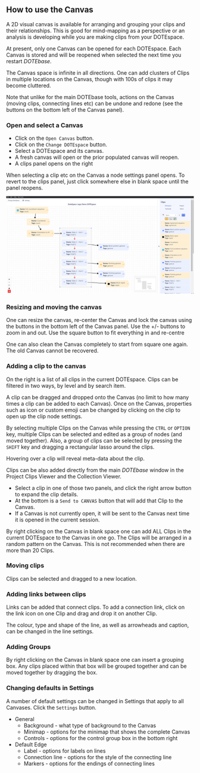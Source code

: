 ## How to use the Canvas

A 2D visual canvas is available for arranging and grouping your clips and their relationships.
This is good for mind-mapping as a perspective or an analysis is developing while you are making clips from your DOTEspace.

At present, only one Canvas can be opened for each DOTEspace.
Each Canvas is stored and will be reopened when selected the next time you restart _DOTEbase_.

The Canvas space is infinite in all directions.
One can add clusters of Clips in multiple locations on the Canvas, though with 100s of clips it may become cluttered.

Note that unlike for the main DOTEbase tools, actions on the Canvas (moving clips, connecting lines etc) can be undone and redone (see the buttons on the bottom left of the Canvas panel).

### Open and select a Canvas

- Click on the `Open Canvas` button.
- Click on the `Change DOTEspace` button.
- Select a DOTEspace and its canvas.
- A fresh canvas will open or the prior populated canvas will reopen.
- A clips panel opens on the right

When selecting a clip etc on the Canvas a node settings panel opens.
To revert to the clips panel, just click somewhere else in blank space until the panel reopens.

[![Canvas example](images/canvas/canvas-example.png)](images/canvas/canvas-example.png)

### Resizing and moving the canvas

One can resize the canvas, re-center the Canvas and lock the canvas using the buttons in the bottom left of the Canvas panel.
Use the +/- buttons to zoom in and out.
Use the square button to fit everything in and re-centre

One can also clean the Canvas completely to start from square one again.
The old Canvas cannot be recovered.

### Adding a clip to the canvas

On the right is a list of all clips in the current DOTEspace.
Clips can be filtered in two ways, by level and by search item.

A clip can be dragged and dropped onto the Canvas (no limit to how many times a clip can be added to each Canvas).
Once on the Canvas, properties such as icon or custom emoji can be changed by clicking on the clip to open up the clip node settings.

By selecting multiple Clips on the Canvas while pressing the `CTRL` or `OPTION` key, multiple Clips can be selected and edited as a group of nodes (and moved together).
Also, a group of clips can be selected by pressing the `SHIFT` key and dragging a rectangular lasso around the clips.

Hovering over a clip will reveal meta-data about the clip.

Clips can be also added directly from the main _DOTEbase_ window in the Project Clips Viewer and the Collection Viewer.
- Select a clip in one of those two panels, and click the right arrow  button to expand the clip details.
- At the bottom is a `Send to CANVAS` button that will add that Clip to the Canvas.
- If a Canvas is not currently open, it will be sent to the Canvas next time it is opened in the current session.

By right clicking on the Canvas in blank space one can add ALL Clips in the current DOTEspace to the Canvas in one go.
The Clips will be arranged in a random pattern on the Canvas.
This is not recommended when there are more than 20 Clips.

### Moving clips

Clips can be selected and dragged to a new location.

### Adding links between clips

Links can be added that connect clips.
To add a connection link, click on the link icon on one Clip and drag and drop it on another Clip.

The colour, type and shape of the line, as well as arrowheads and caption, can be changed in the line settings.

### Adding Groups

By right clicking on the Canvas in blank space one can insert a grouping box.
Any clips placed within that box will be grouped together and can be moved together by dragging the box.

### Changing defaults in Settings

A number of default settings can be changed in Settings that apply to all Canvases.
Click the `Settings` button.

- General
  - Background - what type of background to the Canvas
  - Minimap - options for the minimap that shows the complete Canvas
  - Controls - options for the control group box in the bottom right
- Default Edge
  - Label - options for labels on lines
  - Connection line - options for the style of the connecting line
  - Markers - options for the endings of connecting lines
 